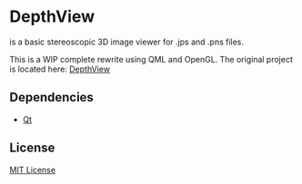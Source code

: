 DepthView
=========
is a basic stereoscopic 3D image viewer for .jps and .pns files. 

This is a WIP complete rewrite using QML and OpenGL. The original project is located here: [DepthView]

Dependencies
------------
* [Qt]

License
-------
[MIT License]

[DepthView]:https://github.com/chipgw/depthview
[Qt]:http://www.qt.io
[MIT License]:LICENSE
